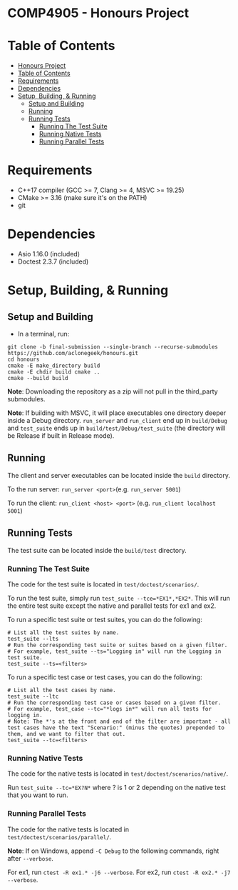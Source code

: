 # COMP4905 - Honours Project

# Table of Contents
- [Honours Project](#honours-project)
- [Table of Contents](#table-of-contents)
- [Requirements](#requirements)
- [Dependencies](#dependencies)
- [Setup, Building, & Running](#setup-building--running)
    - [Setup and Building](#setup-and-building)
    - [Running](#running)
    - [Running Tests](#running-tests)
        - [Running The Test Suite](#running-the-test-suite)
        - [Running Native Tests](#running-native-tests)
        - [Running Parallel Tests](#running-parallel-tests)

# Requirements
- C++17 compiler (GCC >= 7, Clang >= 4, MSVC >= 19.25)
- CMake >= 3.16 (make sure it's on the PATH)
- git

# Dependencies
- Asio 1.16.0 (included)
- Doctest 2.3.7 (included)

# Setup, Building, & Running
## Setup and Building
- In a terminal, run:
``` shell
git clone -b final-submission --single-branch --recurse-submodules https://github.com/aclonegeek/honours.git
cd honours
cmake -E make_directory build
cmake -E chdir build cmake ..
cmake --build build
```

**Note**: Downloading the repository as a zip will not pull in the third_party submodules.

**Note**: If building with MSVC, it will place executables one directory deeper inside a Debug directory. `run_server` and `run_client` end up in `build/Debug` and `test_suite` ends up in `build/test/Debug/test_suite` (the directory will be Release if built in Release mode).

## Running
The client and server executables can be located inside the `build` directory.

To the run server: `run_server <port>`(e.g. `run_server 5001`)

To run the client: `run_client <host> <port>` (e.g. `run_client localhost 5001`)

## Running Tests
The test suite can be located inside the `build/test` directory.

### Running The Test Suite
The code for the test suite is located in `test/doctest/scenarios/`.

To run the test suite, simply run `test_suite --tce=*EX1*,*EX2*`. This will run the entire test suite except the native and parallel tests for ex1 and ex2.

To run a specific test suite or test suites, you can do the following:
``` shell
# List all the test suites by name.
test_suite --lts
# Run the corresponding test suite or suites based on a given filter.
# For example, test_suite --ts="Logging in" will run the Logging in test suite.
test_suite --ts=<filters>
```

To run a specific test case or test cases, you can do the following:
``` shell
# List all the test cases by name.
test_suite --ltc
# Run the corresponding test case or cases based on a given filter.
# For example, test_case --tc="*logs in*" will run all tests for logging in.
# Note: The *'s at the front and end of the filter are important - all test cases have the text "Scenario:" (minus the quotes) prepended to them, and we want to filter that out.
test_suite --tc=<filters>
```

### Running Native Tests
The code for the native tests is located in `test/doctest/scenarios/native/`.

Run `test_suite --tc=*EX?N*` where ? is 1 or 2 depending on the native test that you want to run.

### Running Parallel Tests
The code for the native tests is located in `test/doctest/scenarios/parallel/`.

**Note**: If on Windows, append `-C Debug` to the following commands, right after `--verbose`.

For ex1, run `ctest -R ex1.* -j6 --verbose`.
For ex2, run `ctest -R ex2.* -j7 --verbose`.
